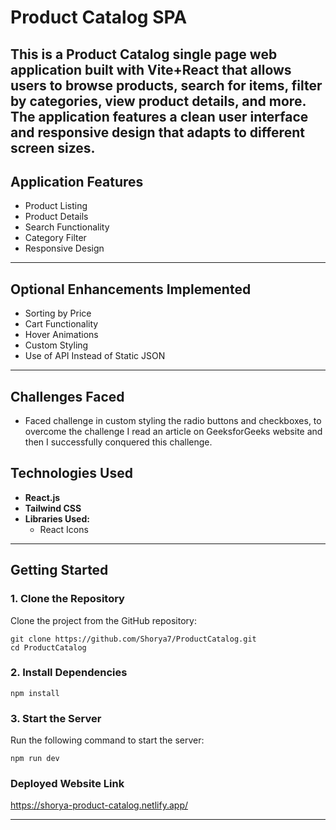 # Product Catalog SPA

This is a Product Catalog single page web application built with Vite+React that allows users to browse products, search for items, filter by categories, view product details, and more. The application features a clean user interface and responsive design that adapts to different screen sizes.
---

## Application Features

- Product Listing
- Product Details
- Search Functionality
- Category Filter
- Responsive Design

---

## Optional Enhancements Implemented

- Sorting by Price
- Cart Functionality
- Hover Animations
- Custom Styling
- Use of API Instead of Static JSON

--- 

## Challenges Faced

- Faced challenge in custom styling the radio buttons and checkboxes, to overcome the challenge I read an article on GeeksforGeeks website and then I successfully conquered this challenge.

## Technologies Used

- **React.js**
- **Tailwind CSS**
- **Libraries Used:**
    - React Icons

---

## Getting Started

### 1. Clone the Repository

Clone the project from the GitHub repository:

```
git clone https://github.com/Shorya7/ProductCatalog.git
cd ProductCatalog
```

### 2. Install Dependencies

```
npm install
```

### 3. Start the Server
Run the following command to start the server:
```
npm run dev
```


### Deployed Website Link
https://shorya-product-catalog.netlify.app/

---

